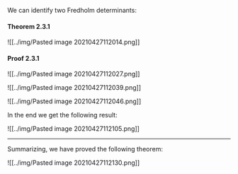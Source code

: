 We can identify two Fredholm determinants:

#### Theorem 2.3.1

![[../img/Pasted image 20210427112014.png]]

#### Proof 2.3.1

![[../img/Pasted image 20210427112027.png]]

![[../img/Pasted image 20210427112039.png]]

![[../img/Pasted image 20210427112046.png]]

In the end we get the following result:

![[../img/Pasted image 20210427112105.png]]

---

Summarizing, we have proved the following theorem:

![[../img/Pasted image 20210427112130.png]]